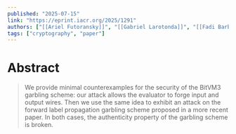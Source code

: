 ```yaml
---
published: "2025-07-15"
link: "https://eprint.iacr.org/2025/1291"
authors: ["[[Ariel Futoransky]]", "[[Gabriel Larotonda]]", "[[Fadi Barbara]]"]
tags: ["cryptography", "paper"]
---
```


# Abstract

> We provide minimal counterexamples for the security of the BitVM3 garbling scheme: our attack allows the evaluator to forge input and output wires. Then we use the same idea to exhibit an attack on the forward label propagation garbling scheme proposed in a more recent paper. In both cases, the authenticity property of the garbling scheme is broken.